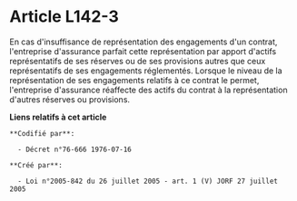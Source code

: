 # Article L142-3

En cas d'insuffisance de représentation des engagements d'un contrat, l'entreprise d'assurance parfait cette représentation
par apport d'actifs représentatifs de ses réserves ou de ses provisions autres que ceux représentatifs de ses engagements
réglementés. Lorsque le niveau de la représentation de ses engagements relatifs à ce contrat le permet, l'entreprise
d'assurance réaffecte des actifs du contrat à la représentation d'autres réserves ou provisions.

**Liens relatifs à cet article**

	**Codifié par**:

	  - Décret n°76-666 1976-07-16

	**Créé par**:

	  - Loi n°2005-842 du 26 juillet 2005 - art. 1 (V) JORF 27 juillet 2005
